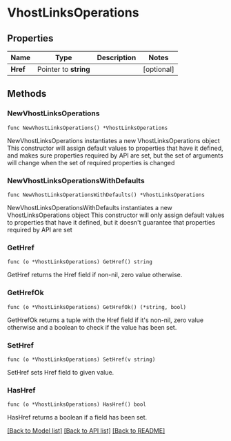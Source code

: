 # VhostLinksOperations

## Properties

Name | Type | Description | Notes
------------ | ------------- | ------------- | -------------
**Href** | Pointer to **string** |  | [optional] 

## Methods

### NewVhostLinksOperations

`func NewVhostLinksOperations() *VhostLinksOperations`

NewVhostLinksOperations instantiates a new VhostLinksOperations object
This constructor will assign default values to properties that have it defined,
and makes sure properties required by API are set, but the set of arguments
will change when the set of required properties is changed

### NewVhostLinksOperationsWithDefaults

`func NewVhostLinksOperationsWithDefaults() *VhostLinksOperations`

NewVhostLinksOperationsWithDefaults instantiates a new VhostLinksOperations object
This constructor will only assign default values to properties that have it defined,
but it doesn't guarantee that properties required by API are set

### GetHref

`func (o *VhostLinksOperations) GetHref() string`

GetHref returns the Href field if non-nil, zero value otherwise.

### GetHrefOk

`func (o *VhostLinksOperations) GetHrefOk() (*string, bool)`

GetHrefOk returns a tuple with the Href field if it's non-nil, zero value otherwise
and a boolean to check if the value has been set.

### SetHref

`func (o *VhostLinksOperations) SetHref(v string)`

SetHref sets Href field to given value.

### HasHref

`func (o *VhostLinksOperations) HasHref() bool`

HasHref returns a boolean if a field has been set.


[[Back to Model list]](../README.md#documentation-for-models) [[Back to API list]](../README.md#documentation-for-api-endpoints) [[Back to README]](../README.md)


